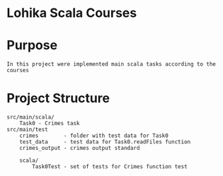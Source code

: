 # Lohika Scala Courses

# Purpose 
    In this project were implemented main scala tasks according to the courses
    
# Project Structure
    src/main/scala/
        Task0 - Crimes task
    src/main/test
        crimes        - folder with test data for Task0 
        test_data     - test data for Task0.readFiles function
        crimes_output - crimes output standard
        
        scala/
            Task0Test - set of tests for Crimes function test
